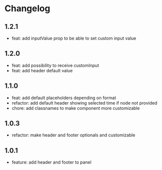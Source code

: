 # Changelog

## 1.2.1

- feat: add inputValue prop to be able to set custom input value

## 1.2.0

- feat: add possibility to receive customInput
- feat: add header default value

## 1.1.0

- feat: add default placeholders depending on format
- refactor: add default header showing selected time if node not provided
- chore: add classnames to make component more customizable

## 1.0.3

- refactor: make header and footer optionals and customizable

## 1.0.1

- feature: add header and footer to panel
